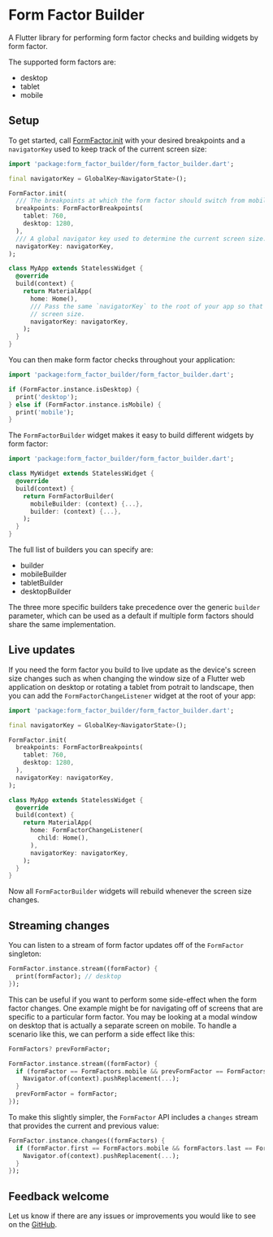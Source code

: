 # Form Factor Builder

A Flutter library for performing form factor checks and building widgets by form factor.

The supported form factors are:

* desktop
* tablet
* mobile

## Setup

To get started, call [FormFactor.init](https://pub.dev/documentation/platform_builder/latest/platform/Platform/init.html) with your desired breakpoints and a `navigatorKey` used to keep track of the current screen size:

```dart
import 'package:form_factor_builder/form_factor_builder.dart';

final navigatorKey = GlobalKey<NavigatorState>();

FormFactor.init(
  /// The breakpoints at which the form factor should switch from mobile to tablet and desktop.
  breakpoints: FormFactorBreakpoints(
    tablet: 760,
    desktop: 1280,
  ),
  /// A global navigator key used to determine the current screen size.
  navigatorKey: navigatorKey,
);

class MyApp extends StatelessWidget {
  @override
  build(context) {
    return MaterialApp(
      home: Home(),
      /// Pass the same `navigatorKey` to the root of your app so that it maintains the current
      // screen size.
      navigatorKey: navigatorKey,
    );
  }
}
```

You can then make form factor checks throughout your application:

```dart
import 'package:form_factor_builder/form_factor_builder.dart';

if (FormFactor.instance.isDesktop) {
  print('desktop');
} else if (FormFactor.instance.isMobile) {
  print('mobile');
}
```

The `FormFactorBuilder` widget makes it easy to build different widgets by form factor:

```dart
import 'package:form_factor_builder/form_factor_builder.dart';

class MyWidget extends StatelessWidget {
  @override
  build(context) {
    return FormFactorBuilder(
      mobileBuilder: (context) {...},
      builder: (context) {...},
    );
  }
}
```

The full list of builders you can specify are:

* builder
* mobileBuilder
* tabletBuilder
* desktopBuilder

The three more specific builders take precedence over the generic `builder` parameter, which can be used as a default if multiple form factors should share the same implementation.

## Live updates

If you need the form factor you build to live update as the device's screen size changes such as when changing the window size of a Flutter web application on desktop or rotating a tablet from potrait to landscape, then you can add the `FormFactorChangeListener` widget at the root of your app:

```dart
import 'package:form_factor_builder/form_factor_builder.dart';

final navigatorKey = GlobalKey<NavigatorState>();

FormFactor.init(
  breakpoints: FormFactorBreakpoints(
    tablet: 760,
    desktop: 1280,
  ),
  navigatorKey: navigatorKey,
);

class MyApp extends StatelessWidget {
  @override
  build(context) {
    return MaterialApp(
      home: FormFactorChangeListener(
        child: Home(),
      ),
      navigatorKey: navigatorKey,
    );
  }
}
```

Now all `FormFactorBuilder` widgets will rebuild whenever the screen size changes.

## Streaming changes

You can listen to a stream of form factor updates off of the `FormFactor` singleton:

```dart
FormFactor.instance.stream((formFactor) {
  print(formFactor); // desktop
});
```

This can be useful if you want to perform some side-effect when the form factor changes. One example might be for navigating off of screens that are specific to a particular form factor. You may be looking at a modal window on desktop that is actually a separate screen on mobile. To handle a scenario like this, we can perform a side effect like this:

```dart
FormFactors? prevFormFactor;

FormFactor.instance.stream((formFactor) {
  if (formFactor == FormFactors.mobile && prevFormFactor == FormFactors.desktop) {
    Navigator.of(context).pushReplacement(...);
  }
  prevFormFactor = formFactor;
});
```

To make this slightly simpler, the `FormFactor` API includes a `changes` stream that provides the current and previous value:

```dart
FormFactor.instance.changes((formFactors) {
  if (formFactor.first == FormFactors.mobile && formFactors.last == FormFactors.desktop) {
    Navigator.of(context).pushReplacement(...);
  }
});
```

## Feedback welcome

Let us know if there are any issues or improvements you would like to see on the [GitHub](https://github.com/danReynolds/form_factor_builder).